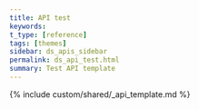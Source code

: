 ```yaml
---
title: API test
keywords:
t_type: [reference]
tags: [themes]
sidebar: ds_apis_sidebar
permalink: ds_api_test.html
summary: Test API template
---
```

{% include custom/shared/_api_template.md %}